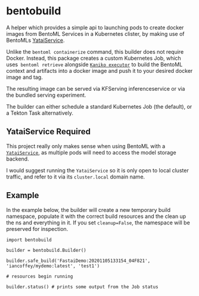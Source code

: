 # bentobuild

A helper which provides a simple api to launching pods to create docker images from BentoML Services in a Kubernetes clister, by making use of BentoMLs [YataiService](https://docs.bentoml.org/en/latest/concepts.html#customizing-model-repository).

Unlike the `bentoml containerize` command, this builder does not require Docker. Instead, this package creates a custom Kubernetes Job, which uses` bentoml retrieve` alongside [`Kaniko executor`](https://github.com/GoogleContainerTools/kaniko) to build the BentoML context and artifacts into a docker image and push it to your desired docker image and tag.

The resulting image can be served via KFServing inferenceservice or via the bundled serving experiment.

The builder can either schedule a standard Kubernetes Job (the default), or a Tekton Task alternatively.

## YataiService Required

This project really only makes sense when using BentoML with a [`YataiService`](https://docs.bentoml.org/en/latest/concepts.html#customizing-model-repository), as multiple pods will need to access the model storage backend.

I would suggest running the `YataiService` so it is only open to local cluster traffic, and refer to it via its `cluster.local` domain name.

## Example

In the example below, the builder will create a new temporary build namespace, populate it with the correct build resources and the clean up the ns and everything in it. If you set `cleanup=False`, the namespace will be preserved for inspection.

```
import bentobuild

builder = bentobuild.Builder()

builder.safe_build('FastaiDemo:20201105133154_04F821', 'iancoffey/mydemo:latest', 'test1')

# resources begin running

builder.status() # prints some output from the Job status

```
